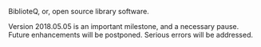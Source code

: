 BiblioteQ, or, open source library software.

Version 2018.05.05 is an important milestone, and a necessary pause.
Future enhancements will be postponed. Serious errors will be addressed.
